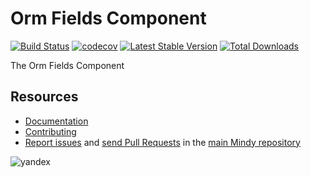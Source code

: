 # Orm Fields Component

[![Build Status](https://travis-ci.org/MindyPHP/OrmFields.svg?branch=master)](https://travis-ci.org/MindyPHP/OrmFields)
[![codecov](https://codecov.io/gh/MindyPHP/OrmFields/branch/master/graph/badge.svg)](https://codecov.io/gh/MindyPHP/OrmFields)
[![Latest Stable Version](https://poser.pugx.org/mindy/orm-fields/v/stable.svg)](https://packagist.org/packages/mindy/orm-fields)
[![Total Downloads](https://poser.pugx.org/mindy/orm-fields/downloads.svg)](https://packagist.org/packages/mindy/orm-fields)

The Orm Fields Component

Resources
---------

  * [Documentation](https://mindy-cms.com/doc/current/components/orm-fields/index.html)
  * [Contributing](https://mindy-cms.com/doc/current/contributing/index.html)
  * [Report issues](https://github.com/MindyPHP/mindy/issues) and
    [send Pull Requests](https://github.com/MindyPHP/mindy/pulls)
    in the [main Mindy repository](https://github.com/MindyPHP/mindy)

![yandex](https://mc.yandex.ru/watch/43423684 "yandex")
